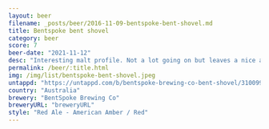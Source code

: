 ```yaml
---
layout: beer
filename: _posts/beer/2016-11-09-bentspoke-bent-shovel.md
title: Bentspoke bent shovel
category: beer
score: 7
beer-date: "2021-11-12"
desc: "Interesting malt profile. Not a lot going on but leaves a nice after taste"
permalink: /beer/:title.html
img: /img/list/bentspoke-bent-shovel.jpeg
untappd: "https://untappd.com/b/bentspoke-brewing-co-bent-shovel/3100996"
country: "Australia"
brewery: "BentSpoke Brewing Co"
breweryURL: "breweryURL"
style: "Red Ale - American Amber / Red"
---
```

